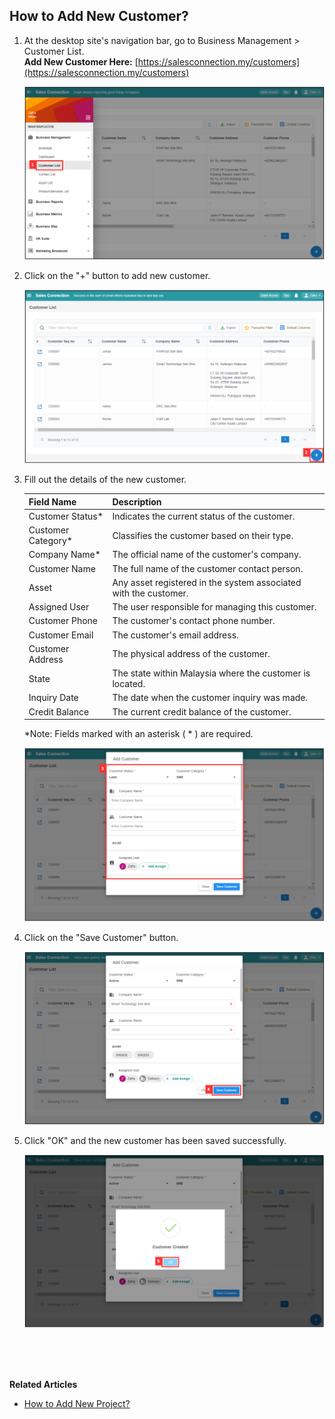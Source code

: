 ## How to Add New Customer?
    
  1. At the desktop site's navigation bar, go to Business Management > Customer List.<br>
     **Add New Customer Here:** [https://salesconnection.my/customers](https://salesconnection.my/customers)<br>
     
     <p align="center">
       <img src="img/Add_New_Customer_Step_1.png" alt="Add New Customer Step 1">
     </p>

  2. Click on the "+" button to add new customer.<br>

     <p align="center">
       <img src="img/Add_New_Customer_Step_2.png" alt="Add New Customer Step 2">
     </p>

  3. Fill out the details of the new customer.<br>

     | Field Name| Description |
     |-------|---------|
     | Customer Status* | Indicates the current status of the customer. |
     | Customer Category* | Classifies the customer based on their type. |
     | Company Name* | The official name of the customer's company. |
     | Customer Name | The full name of the customer contact person. |
     | Asset | Any asset registered in the system associated with the customer. |
     | Assigned User | The user responsible for managing this customer. |
     | Customer Phone | The customer's contact phone number. |
     | Customer Email | The customer's email address. |
     | Customer Address | The physical address of the customer. |
     | State | The state within Malaysia where the customer is located. |
     | Inquiry Date | The date when the customer inquiry was made. |
     | Credit Balance | The current credit balance of the customer. |
     
     *Note: Fields marked with an asterisk ( * ) are required.<br>
     
     <p align="center">
       <img src="img/Add_New_Customer_Step_3.png" alt="Add New Customer Step 3">
     </p>

4. Click on the "Save Customer" button.<br>

     <p align="center">
       <img src="img/Add_New_Customer_Step_4.png" alt="Add New Customer Step 4">
     </p>

5. Click "OK" and the new customer has been saved successfully.<br>

     <p align="center">
       <img src="img/Add_New_Customer_Step_5.png" alt="Add New Customer Step 5">
     </p>
     <br><br><br>

**Related Articles**<br>
- [How to Add New Project?](Add_New_Project.md)
